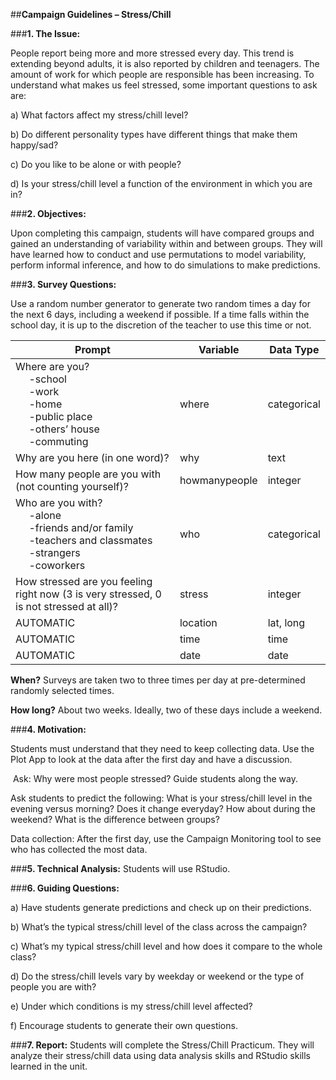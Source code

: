 ##**Campaign Guidelines – Stress/Chill**

###**1. The Issue:**

People report being more and more stressed every day. This trend is extending beyond adults, it is
also reported by children and teenagers. The amount of work for which people are responsible has
been increasing. To understand what makes us feel stressed, some important questions to ask are:

a) What factors affect my stress/chill level?

b) Do different personality types have different things that make them happy/sad?

c) Do you like to be alone or with people?

d) Is your stress/chill level a function of the environment in which you are in?

###**2. Objectives:**

Upon completing this campaign, students will have compared groups and gained an understanding of
variability within and between groups. They will have learned how to conduct and use permutations to
model variability, perform informal inference, and how to do simulations to make predictions.

###**3. Survey Questions:**

Use a random number generator to generate two random times a day for the next 6 days, including a
weekend if possible. If a time falls within the school day, it is up to the discretion of the teacher to use
this time or not.

| **Prompt** | **Variable** | **Data Type** |
| ---------- | ---------- | ---------- |
|Where are you?<br>&nbsp;&nbsp;&nbsp;&nbsp; -school<br>&nbsp;&nbsp;&nbsp;&nbsp; -work<br>&nbsp;&nbsp;&nbsp;&nbsp; -home<br>&nbsp;&nbsp;&nbsp;&nbsp; -public place<br>&nbsp;&nbsp;&nbsp;&nbsp; -others’ house<br>&nbsp;&nbsp;&nbsp;&nbsp; -commuting|where|categorical|
|Why are you here (in one word)?|why|text|
|How many people are you with (not counting yourself)?|howmanypeople|integer|
|Who are you with?<br>&nbsp;&nbsp;&nbsp;&nbsp; -alone<br>&nbsp;&nbsp;&nbsp;&nbsp; -friends and/or family<br>&nbsp;&nbsp;&nbsp;&nbsp; -teachers and classmates<br>&nbsp;&nbsp;&nbsp;&nbsp; -strangers<br>&nbsp;&nbsp;&nbsp;&nbsp; -coworkers|who|categorical|
|How stressed are you feeling right now (3 is very stressed, 0 is not stressed at all)?|stress|integer|
|AUTOMATIC|location|lat, long|
|AUTOMATIC|time|time|
|AUTOMATIC|date|date|

**When?** Surveys are taken two to three times per day at pre-determined randomly selected times.

**How long?** About two weeks. Ideally, two of these days include a weekend.

###**4. Motivation:**

Students must understand that they need to keep collecting data. Use the Plot App to look at the data
after the first day and have a discussion.

&nbsp;Ask: Why were most people stressed? Guide students along the way.

Ask students to predict the following: What is your stress/chill level in the evening versus morning?
Does it change everyday? How about during the weekend? What is the difference between groups?

Data collection: After the first day, use the Campaign Monitoring tool to see who has collected the
most data.
    
###**5. Technical Analysis:**
Students will use RStudio.

###**6. Guiding Questions:**

a) Have students generate predictions and check up on their predictions.

b) What’s the typical stress/chill level of the class across the campaign?

c) What’s my typical stress/chill level and how does it compare to the whole class?

d) Do the stress/chill levels vary by weekday or weekend or the type of people you are with?

e) Under which conditions is my stress/chill level affected?

f) Encourage students to generate their own questions.

###**7. Report:**
Students will complete the Stress/Chill Practicum. They will analyze their stress/chill data using data
analysis skills and RStudio skills learned in the unit.







